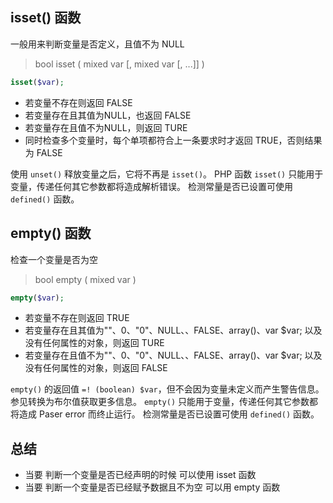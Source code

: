 ﻿## isset() 函数

一般用来判断变量是否定义，且值不为 NULL

> bool isset ( mixed var [, mixed var [, ...]] )

```php
isset($var);
```

- 若变量不存在则返回 FALSE
- 若变量存在且其值为NULL，也返回 FALSE
- 若变量存在且值不为NULL，则返回 TURE
- 同时检查多个变量时，每个单项都符合上一条要求时才返回 TRUE，否则结果为 FALSE

使用 `unset()` 释放变量之后，它将不再是 `isset()`。 
PHP 函数 `isset()` 只能用于变量，传递任何其它参数都将造成解析错误。 
检测常量是否已设置可使用 `defined()` 函数。


## empty() 函数

检查一个变量是否为空

> bool empty ( mixed var )

```php
empty($var);
```

- 若变量不存在则返回 TRUE
- 若变量存在且其值为""、0、"0"、NULL、、FALSE、array()、var $var; 以及没有任何属性的对象，则返回 TURE
- 若变量存在且值不为""、0、"0"、NULL、、FALSE、array()、var $var; 以及没有任何属性的对象，则返回 FALSE

`empty()` 的返回值 `=! (boolean) $var`，但不会因为变量未定义而产生警告信息。参见转换为布尔值获取更多信息。
`empty()` 只能用于变量，传递任何其它参数都将造成 Paser error 而终止运行。 
检测常量是否已设置可使用 `defined()` 函数。 


## 总结

- 当要 判断一个变量是否已经声明的时候 可以使用 isset 函数
- 当要 判断一个变量是否已经赋予数据且不为空 可以用 empty 函数